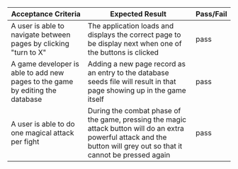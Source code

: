 | Acceptance Criteria | Expected Result | Pass/Fail |
|---------------------|-----------------|-----------|
| A user is able to navigate between pages by clicking "turn to X" | The application loads and displays the correct page to be display next when one of the buttons is clicked | pass |
| A game developer is able to add new pages to the game by editing the database | Adding a new page record as an entry to the database seeds file will result in that page showing up in the game itself  | pass |
| A user is able to do one magical attack per fight | During the combat phase of the game, pressing the magic attack button will do an extra powerful attack and the button will grey out so that it cannot be pressed again | pass |


